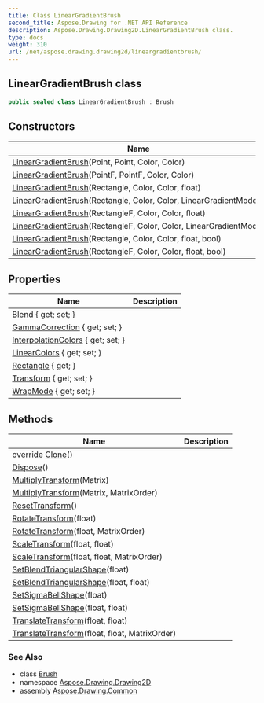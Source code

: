 ```yaml
---
title: Class LinearGradientBrush
second_title: Aspose.Drawing for .NET API Reference
description: Aspose.Drawing.Drawing2D.LinearGradientBrush class. 
type: docs
weight: 310
url: /net/aspose.drawing.drawing2d/lineargradientbrush/
---
```

## LinearGradientBrush class

```csharp
public sealed class LinearGradientBrush : Brush
```

## Constructors

| Name | Description |
| --- | --- |
| [LinearGradientBrush](lineargradientbrush/#constructor)(Point, Point, Color, Color) |  |
| [LinearGradientBrush](lineargradientbrush/#constructor_1)(PointF, PointF, Color, Color) |  |
| [LinearGradientBrush](lineargradientbrush/#constructor_3)(Rectangle, Color, Color, float) |  |
| [LinearGradientBrush](lineargradientbrush/#constructor_2)(Rectangle, Color, Color, LinearGradientMode) |  |
| [LinearGradientBrush](lineargradientbrush/#constructor_6)(RectangleF, Color, Color, float) |  |
| [LinearGradientBrush](lineargradientbrush/#constructor_5)(RectangleF, Color, Color, LinearGradientMode) |  |
| [LinearGradientBrush](lineargradientbrush/#constructor_4)(Rectangle, Color, Color, float, bool) |  |
| [LinearGradientBrush](lineargradientbrush/#constructor_7)(RectangleF, Color, Color, float, bool) |  |

## Properties

| Name | Description |
| --- | --- |
| [Blend](../../aspose.drawing.drawing2d/lineargradientbrush/blend/) { get; set; } |  |
| [GammaCorrection](../../aspose.drawing.drawing2d/lineargradientbrush/gammacorrection/) { get; set; } |  |
| [InterpolationColors](../../aspose.drawing.drawing2d/lineargradientbrush/interpolationcolors/) { get; set; } |  |
| [LinearColors](../../aspose.drawing.drawing2d/lineargradientbrush/linearcolors/) { get; set; } |  |
| [Rectangle](../../aspose.drawing.drawing2d/lineargradientbrush/rectangle/) { get; } |  |
| [Transform](../../aspose.drawing.drawing2d/lineargradientbrush/transform/) { get; set; } |  |
| [WrapMode](../../aspose.drawing.drawing2d/lineargradientbrush/wrapmode/) { get; set; } |  |

## Methods

| Name | Description |
| --- | --- |
| override [Clone](../../aspose.drawing.drawing2d/lineargradientbrush/clone/)() |  |
| [Dispose](../../aspose.drawing/brush/dispose/)() |  |
| [MultiplyTransform](../../aspose.drawing.drawing2d/lineargradientbrush/multiplytransform/#multiplytransform)(Matrix) |  |
| [MultiplyTransform](../../aspose.drawing.drawing2d/lineargradientbrush/multiplytransform/#multiplytransform_1)(Matrix, MatrixOrder) |  |
| [ResetTransform](../../aspose.drawing.drawing2d/lineargradientbrush/resettransform/)() |  |
| [RotateTransform](../../aspose.drawing.drawing2d/lineargradientbrush/rotatetransform/#rotatetransform)(float) |  |
| [RotateTransform](../../aspose.drawing.drawing2d/lineargradientbrush/rotatetransform/#rotatetransform_1)(float, MatrixOrder) |  |
| [ScaleTransform](../../aspose.drawing.drawing2d/lineargradientbrush/scaletransform/#scaletransform)(float, float) |  |
| [ScaleTransform](../../aspose.drawing.drawing2d/lineargradientbrush/scaletransform/#scaletransform_1)(float, float, MatrixOrder) |  |
| [SetBlendTriangularShape](../../aspose.drawing.drawing2d/lineargradientbrush/setblendtriangularshape/#setblendtriangularshape)(float) |  |
| [SetBlendTriangularShape](../../aspose.drawing.drawing2d/lineargradientbrush/setblendtriangularshape/#setblendtriangularshape_1)(float, float) |  |
| [SetSigmaBellShape](../../aspose.drawing.drawing2d/lineargradientbrush/setsigmabellshape/#setsigmabellshape)(float) |  |
| [SetSigmaBellShape](../../aspose.drawing.drawing2d/lineargradientbrush/setsigmabellshape/#setsigmabellshape_1)(float, float) |  |
| [TranslateTransform](../../aspose.drawing.drawing2d/lineargradientbrush/translatetransform/#translatetransform)(float, float) |  |
| [TranslateTransform](../../aspose.drawing.drawing2d/lineargradientbrush/translatetransform/#translatetransform_1)(float, float, MatrixOrder) |  |

### See Also

* class [Brush](../../aspose.drawing/brush/)
* namespace [Aspose.Drawing.Drawing2D](../../aspose.drawing.drawing2d/)
* assembly [Aspose.Drawing.Common](../../)


